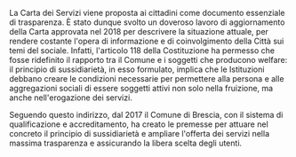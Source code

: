 La Carta dei Servizi viene proposta ai cittadini come documento essenziale di trasparenza. È stato dunque svolto un doveroso lavoro di aggiornamento della Carta approvata nel 2018 per descrivere la situazione attuale, per rendere costante l'opera di informazione e di coinvolgimento della Città sui temi del sociale. Infatti, l'articolo 118 della Costituzione ha permesso che fosse ridefinito il rapporto tra il Comune e i soggetti che producono welfare: il principio di sussidiarietà, in esso formulato, implica che le Istituzioni debbano creare le condizioni necessarie per permettere alla persona e alle aggregazioni sociali di essere soggetti attivi non solo nella fruizione, ma anche nell'erogazione dei servizi.

Seguendo questo indirizzo, dal 2017 il Comune di Brescia, con il sistema di qualificazione e accreditamento, ha creato le premesse per attuare nel concreto il principio di sussidiarietà e ampliare l'offerta dei servizi nella massima trasparenza e assicurando la libera scelta degli utenti.